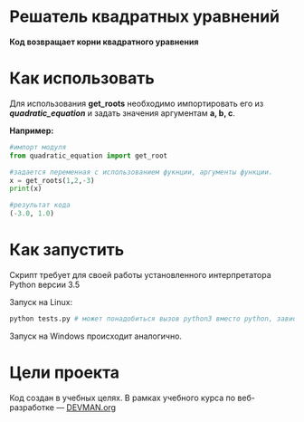 # Решатель квадратных уравнений

**Код возвращает корни квадратного уравнения**

# Как использовать

Для использования **get_roots** необходимо импортировать его из ___quadratic_equation___ и задать значения аргументам __a, b, c__.

**Например:**
```python 
#импорт модуля
from quadratic_equation import get_root

#задается переменная с использованием фукнции, аргументы функции.
x = get_roots(1,2,-3)
print(x)

#результат кода
(-3.0, 1.0)
```

# Как запустить

Скрипт требует для своей работы установленного интерпретатора Python версии 3.5

Запуск на Linux:

```bash
python tests.py # может понадобиться вызов python3 вместо python, зависит от настроек операционной системы
```

Запуск на Windows происходит аналогично.

# Цели проекта

Код создан в учебных целях. В рамках учебного курса по веб-разработке ― [DEVMAN.org](https://devman.org)

